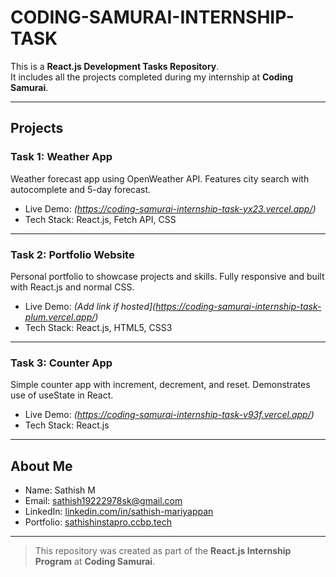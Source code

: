 # CODING-SAMURAI-INTERNSHIP-TASK

This is a **React.js Development Tasks Repository**.  
It includes all the projects completed during my internship at **Coding Samurai**.

---

## Projects

### Task 1: Weather App

Weather forecast app using OpenWeather API. Features city search with autocomplete and 5-day forecast.

- Live Demo: *(https://coding-samurai-internship-task-yx23.vercel.app/)*
- Tech Stack: React.js, Fetch API, CSS

---

### Task 2: Portfolio Website

Personal portfolio to showcase projects and skills. Fully responsive and built with React.js and normal CSS.

- Live Demo: *(Add link if hosted](https://coding-samurai-internship-task-plum.vercel.app/)*
- Tech Stack: React.js, HTML5, CSS3

---

### Task 3: Counter App

Simple counter app with increment, decrement, and reset. Demonstrates use of useState in React.

- Live Demo: *(https://coding-samurai-internship-task-v93f.vercel.app/)*
- Tech Stack: React.js

---

## About Me

- Name: Sathish M  
- Email: [sathish19222978sk@gmail.com](mailto:sathish19222978sk@gmail.com)  
- LinkedIn: [linkedin.com/in/sathish-mariyappan](https://www.linkedin.com/in/sathish-mariyappan)  
- Portfolio: [sathishinstapro.ccbp.tech](https://sathishinstapro.ccbp.tech)

---

> This repository was created as part of the **React.js Internship Program** at **Coding Samurai**.

